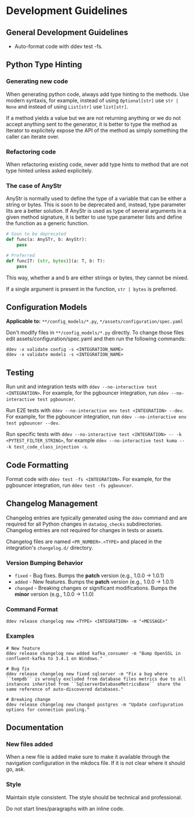 # Development Guidelines

## General Development Guidelines

* Auto-format code with ddev test -fs.

## Python Type Hinting

### Generating new code

When generating python code, always add type hinting to the methods. Use modern syntaxis, for example, instead of using `Optional[str]` use `str | None` and instead of using `List[str]` use `list[str]`.

If a method yields a value but we are not returning anything or we do not accept anything sent to the generator, it is better to type the method as Iterator to explicitely expose the API of the method as simply something the caller can iterate over.

### Refactoring code

When refactoring existing code, never add type hints to method that are not type hinted unless asked explicitely.

### The case of AnyStr

AnyStr is normally used to define the type of a variable that can be either a string or bytes. This is soon to be deprecated and, instead, type parameter lits are a better solution. If AnyStr is used as type of several arguments in a given method signature, it is better to use type parameter lists and define the function as a generic function.

```python
# Soon to be deprecated
def func(a: AnySTr, b: AnyStr):
    pass

# Preferred
def func[T: (str, bytes)](a: T, b: T):
    pass
```

This way, whether a and b are either strings or bytes, they cannot be mixed.

If a single argument is present in the function, `str | bytes` is preferred.

## Configuration Models

**Applicable to:** `**/config_models/*.py`, `*/assets/configuration/spec.yaml`

Don't modify files in `**/config_models/*.py` directly. To change those files edit assets/configuration/spec.yaml and then run the following commands:

```shell
ddev -x validate config -s <INTEGRATION_NAME>
ddev -x validate models -s <INTEGRATION_NAME>
```

## Testing

Run unit and integration tests with `ddev --no-interactive test <INTEGRATION>`. For example, for the pgbouncer integration, run `ddev --no-interactive test pgbouncer`.

Run E2E tests with `ddev --no-interactive env test <INTEGRATION> --dev`. For example, for the pgbouncer integration, run `ddev --no-interactive env test pgbouncer --dev`.

Run specific tests with `ddev --no-interactive test <INTEGRATION> -- -k <PYTEST_FILTER_STRING>`, for example `ddev --no-interactive test kuma -- -k test_code_class_injection -s`.

## Code Formatting

Format code with `ddev test -fs <INTEGRATION>`. For example, for the pgbouncer integration, run `ddev test -fs pgbouncer`.

## Changelog Management

Changelog entries are typically generated using the `ddev` command and are required for all Python changes in `datadog_checks` subdirectories. Changelog entries are not required for changes in tests or assets.

Changelog files are named `<PR_NUMBER>.<TYPE>` and placed in the integration's `changelog.d/` directory.

### Version Bumping Behavior

* `fixed` - Bug fixes. Bumps the **patch** version (e.g., 1.0.0 → 1.0.1)
* `added` - New features. Bumps the **patch** version (e.g., 1.0.0 → 1.0.1)
* `changed` - Breaking changes or significant modifications. Bumps the **minor** version (e.g., 1.0.0 → 1.1.0)

### Command Format

`ddev release changelog new <TYPE> <INTEGRATION> -m "<MESSAGE>"`

### Examples

```shell
# New feature
ddev release changelog new added kafka_consumer -m "Bump OpenSSL in confluent-kafka to 3.4.1 on Windows."

# Bug fix
ddev release changelog new fixed sqlserver -m "Fix a bug where ``tempdb`` is wrongly excluded from database files metrics due to all instances inherited from ``SqlserverDatabaseMetricsBase`` share the same reference of auto-discovered databases."

# Breaking change
ddev release changelog new changed postgres -m "Update configuration options for connection pooling."
```

## Documentation

### New files added

When a new file is added make sure to make it available through the navigation configuration in the mkdocs file. If it is not clear where it should go, ask.

### Style

Maintain style consistent. The style should be technical and professional.

Do not start lines/paragraphs with an inline code.
